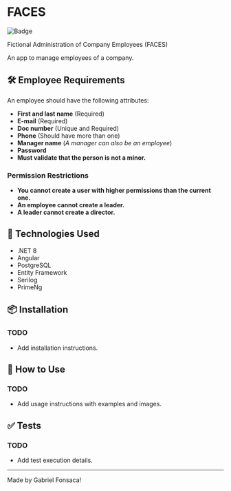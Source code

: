 # FACES

![Badge](https://img.shields.io/badge/Status-In%20Development-orange)

Fictional Administration of Company Employees (FACES)

An app to manage employees of a company.

## 🛠 Employee Requirements

An employee should have the following attributes:

- **First and last name** (Required)
- **E-mail** (Required)
- **Doc number** (Unique and Required)
- **Phone** (Should have more than one)
- **Manager name** (*A manager can also be an employee*)
- **Password**
- **Must validate that the person is not a minor.**

### Permission Restrictions

- **You cannot create a user with higher permissions than the current one.**
- **An employee cannot create a leader.**
- **A leader cannot create a director.**

## 🚀 Technologies Used

- .NET 8
- Angular
- PostgreSQL
- Entity Framework
- Serilog
- PrimeNg

## 📦 Installation

### TODO

- Add installation instructions.

## 📖 How to Use

### TODO

- Add usage instructions with examples and images.

## ✅ Tests

### TODO

- Add test execution details.

---

Made by Gabriel Fonsaca!

